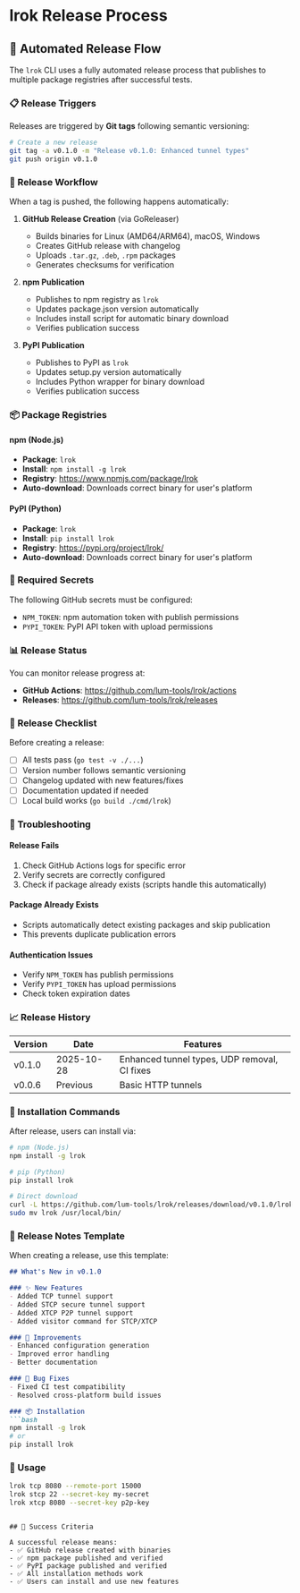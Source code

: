 # lrok Release Process

## 🚀 Automated Release Flow

The `lrok` CLI uses a fully automated release process that publishes to multiple package registries after successful tests.

### 📋 Release Triggers

Releases are triggered by **Git tags** following semantic versioning:

```bash
# Create a new release
git tag -a v0.1.0 -m "Release v0.1.0: Enhanced tunnel types"
git push origin v0.1.0
```

### 🔄 Release Workflow

When a tag is pushed, the following happens automatically:

1. **GitHub Release Creation** (via GoReleaser)
   - Builds binaries for Linux (AMD64/ARM64), macOS, Windows
   - Creates GitHub release with changelog
   - Uploads `.tar.gz`, `.deb`, `.rpm` packages
   - Generates checksums for verification

2. **npm Publication**
   - Publishes to npm registry as `lrok`
   - Updates package.json version automatically
   - Includes install script for automatic binary download
   - Verifies publication success

3. **PyPI Publication**
   - Publishes to PyPI as `lrok`
   - Updates setup.py version automatically
   - Includes Python wrapper for binary download
   - Verifies publication success

### 📦 Package Registries

#### npm (Node.js)
- **Package**: `lrok`
- **Install**: `npm install -g lrok`
- **Registry**: https://www.npmjs.com/package/lrok
- **Auto-download**: Downloads correct binary for user's platform

#### PyPI (Python)
- **Package**: `lrok`
- **Install**: `pip install lrok`
- **Registry**: https://pypi.org/project/lrok/
- **Auto-download**: Downloads correct binary for user's platform

### 🔧 Required Secrets

The following GitHub secrets must be configured:

- `NPM_TOKEN`: npm automation token with publish permissions
- `PYPI_TOKEN`: PyPI API token with upload permissions

### 📊 Release Status

You can monitor release progress at:
- **GitHub Actions**: https://github.com/lum-tools/lrok/actions
- **Releases**: https://github.com/lum-tools/lrok/releases

### 🎯 Release Checklist

Before creating a release:

- [ ] All tests pass (`go test -v ./...`)
- [ ] Version number follows semantic versioning
- [ ] Changelog updated with new features/fixes
- [ ] Documentation updated if needed
- [ ] Local build works (`go build ./cmd/lrok`)

### 🚨 Troubleshooting

#### Release Fails
1. Check GitHub Actions logs for specific error
2. Verify secrets are correctly configured
3. Check if package already exists (scripts handle this automatically)

#### Package Already Exists
- Scripts automatically detect existing packages and skip publication
- This prevents duplicate publication errors

#### Authentication Issues
- Verify `NPM_TOKEN` has publish permissions
- Verify `PYPI_TOKEN` has upload permissions
- Check token expiration dates

### 📈 Release History

| Version | Date | Features |
|---------|------|----------|
| v0.1.0 | 2025-10-28 | Enhanced tunnel types, UDP removal, CI fixes |
| v0.0.6 | Previous | Basic HTTP tunnels |

### 🔗 Installation Commands

After release, users can install via:

```bash
# npm (Node.js)
npm install -g lrok

# pip (Python)
pip install lrok

# Direct download
curl -L https://github.com/lum-tools/lrok/releases/download/v0.1.0/lrok_0.1.0_linux_amd64.tar.gz | tar -xz
sudo mv lrok /usr/local/bin/
```

### 📝 Release Notes Template

When creating a release, use this template:

```markdown
## What's New in v0.1.0

### ✨ New Features
- Added TCP tunnel support
- Added STCP secure tunnel support  
- Added XTCP P2P tunnel support
- Added visitor command for STCP/XTCP

### 🔧 Improvements
- Enhanced configuration generation
- Improved error handling
- Better documentation

### 🐛 Bug Fixes
- Fixed CI test compatibility
- Resolved cross-platform build issues

### 📦 Installation
```bash
npm install -g lrok
# or
pip install lrok
```

### 🚀 Usage
```bash
lrok tcp 8080 --remote-port 15000
lrok stcp 22 --secret-key my-secret
lrok xtcp 8080 --secret-key p2p-key
```
```

## 🎉 Success Criteria

A successful release means:
- ✅ GitHub release created with binaries
- ✅ npm package published and verified
- ✅ PyPI package published and verified
- ✅ All installation methods work
- ✅ Users can install and use new features
